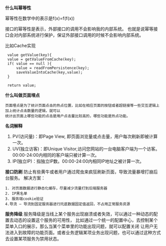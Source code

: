 **什么叫幂等性**

幂等性在数学中的表示是f(x)=f(f(x))

接口的幂等性是表示，外部接口的调用不会影响我的内部系统。
也就是说幂等接口会对内部系统进行保护，保证外部接口调用的时候不会影响内部系统。

比如Cache实现

     value getValue(key){
     value = getValueFromCache(key);
     if( value == null ){
         value = readFromPersistence(key);
         saveValueIntoCache(key,value);
     }
 
     return value;

**什么叫做页面埋点**

    页面埋点是为了统计页面点击的热点位置，比如在相应页面的按钮或者超链接等一些交互逻辑上加上统计点击数量的逻辑，就可以
    统计出页面上哪些功能的点击是用户点击量比较高的，哪些功能是热点功能。

**名词解释**

1. PV(访问量)：即Page View, 即页面浏览量或点击量，用户每次刷新即被计算一次。
2. UV(独立访客)：即Unique Visitor,访问您网站的一台电脑客户端为一个访客。00:00-24:00内相同的客户端只被计算一次。
3. IP(独立IP)：指独立IP数。00:00-24:00内相同IP地址之被计算一次。

**接口防刷**
    防止有些黄牛或者用户通过爬虫来疯狂刷新页面，导致流量暴增打崩后台服务。
    解决方案：

    1. 对页面数据进行静态化缓存，尽量减少流量打到后端服务器
    2. IP黑名单
    3. 服务端cookie验证
    4.导流 – 导流到固定服务器进行托底数据固定值返回，不占用正常服务资源

**服务降级**
    服务降级是当线上某个服务出现崩溃或者失效，可以通过一种动态的配置去动态的设置这个服务的可用性，
    比如通过一个统一的配置中心，去控制某个菜单入口的展示，那么当某个菜单里的功能出现问题，就可以配置关闭
    让用户无法进入到故障的功能页面。或者业务逻辑某项业务出现问题，也可以通过这种方式去设置某项服务为禁用状态。